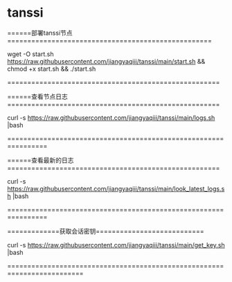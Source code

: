 # tanssi

======部署tanssi节点===================================================

wget -O start.sh https://raw.githubusercontent.com/jiangyaqiii/tanssi/main/start.sh && chmod +x start.sh && ./start.sh

=====================================================

======查看节点日志=====================================================

curl -s https://raw.githubusercontent.com/jiangyaqiii/tanssi/main/logs.sh |bash

================================================================

======查看最新的日志=====================================================

curl -s https://raw.githubusercontent.com/jiangyaqiii/tanssi/main/look_latest_logs.sh |bash

================================================================

=============获取会话密钥===========================

curl -s https://raw.githubusercontent.com/jiangyaqiii/tanssi/main/get_key.sh |bash

=========================================================================
